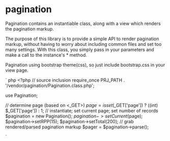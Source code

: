 # pagination
Pagination contains an instantiable class, along with a view which renders the pagination markup.

The purpose of this library is to provide a simple API to render pagination markup, without having to worry about including common files and set too many settings. With this class, you simply pass in your parameters and make a call to the instance's *<parse> method.

Pagination using bootstrap theme(css), so just include bootstrap.css in your view page.


` php <?php
// source inclusion
require_once PRJ_PATH . '/vendor/pagination/Pagination.class.php';

use Pagination;


// determine page (based on <_GET>)
$page = isset($_GET['page']) ? ((int) $_GET['page']) : 1;
// instantiate; set current page; set number of records
$pagination = new Pagination();
$pagination->setCurrent($page);
$pagination->setRPP(15);
$pagination->setTotal(200);
// grab rendered/parsed pagination markup
$pager = $pagination->parse();

`
